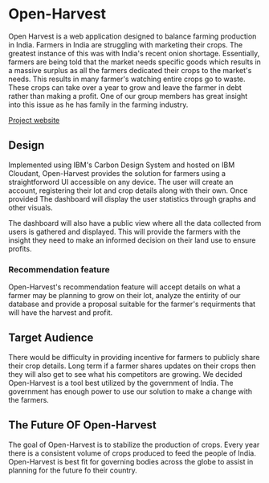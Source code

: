 
# Open-Harvest
Open Harvest is a web application designed to balance farming production in India.
Farmers in India are struggling with marketing their crops. The greatest instance of this was with India's recent onion shortage. Essentially, farmers are being told that the market needs specific goods which results in a massive surplus as all the farmers dedicated their crops to the market's needs. This results in many farmer's watching entire crops go to waste. These crops can take over a year to grow and leave the farmer in debt rather than making a profit. One of our group members has great insight into this issue as he has family in the farming industry.

[Project website](https://pipeline1.mybluemix.net/)

## Design

Implemented using IBM's Carbon Design System and hosted on IBM Cloudant, Open-Harvest provides the solution for farmers using a straightforword UI accessible on any device. The user will create an account, registering their lot and crop details along with their own. Once provided The dashboard will display the user statistics  through graphs and other visuals. 

The dashboard will also have a public view where all the data collected from users is gathered and displayed. This will provide the farmers with the insight they need to make an informed decision on their land use to ensure profits.

### Recommendation feature

Open-Harvest's recommendation feature will accept details on what a farmer may be planning to grow on their lot, analyze the entirity of our database and provide a proposal suitable for the farmer's requirments that will have the harvest and profit.

## Target Audience

There would be difficulty in providing incentive for farmers to publicly share their crop details. Long term if a farmer shares updates on their crops then they will also get to see what his competitors are growing.  We decided Open-Harvest is a tool best utilized by the government of India. The government has enough power to use our solution to make a change with the farmers.

## The Future OF Open-Harvest

The goal of Open-Harvest is to stabilize the production of crops. Every year there is a consistent volume of crops produced to feed the people of India. Open-Harvest is best fit for governing bodies across the globe to assist in planning for the future fo their country.
